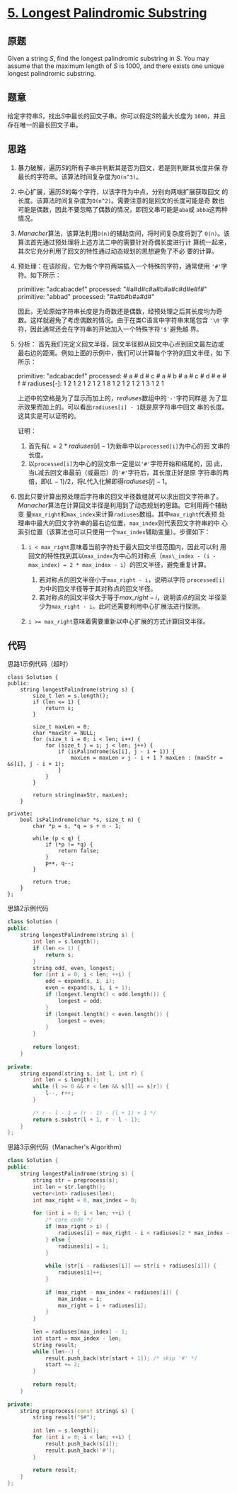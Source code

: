 [5. Longest Palindromic Substring](https://leetcode.com/problems/longest-palindromic-substring/)
==================================

原题
----

Given a string *S*, find the longest palindromic substring in *S*. You
may assume that the maximum length of *S* is 1000, and there exists
one unique longest palindromic substring.

题意
----

给定字符串*S*，找出*S*中最长的回文子串。你可以假定*S*的最大长度为
`1000`，并且存在唯一的最长回文子串。

思路
----

1. 暴力破解，遍历*S*的所有子串并判断其是否为回文，若是则判断其长度并保
   存最长的字符串。该算法时间复杂度为`O(n^3)`。
2. 中心扩展，遍历*S*的每个字符，以该字符为中点，分别向两端扩展获取回文
   的长度。该算法时间复杂度为`O(n^2)`。需要注意的是回文的长度可能是奇
   数也可能是偶数，因此不要忽略了偶数的情况，即回文串可能是`aba`或
   `abba`这两种情况。
3. *Manacher*算法，该算法利用`O(n)`的辅助空间，将时间复杂度将到了
   `O(n)`。该算法首先通过预处理将上述方法二中的需要针对奇偶长度进行计
   算统一起来，其次它充分利用了回文的特性通过动态规划的思想避免了不必
   要的计算。
   
1. 预处理：在该阶段，它为每个字符两端插入一个特殊的字符，通常使用
   `'#'`字符。如下所示：

	primitive: "adcabacdef"
	processed: "#a#d#c#a#b#a#c#d#e#f#"
	primitive: "abbad"
	processed: "#a#b#b#a#d#"
	
	因此，无论原始字符串长度是为奇数还是偶数，经预处理之后其长度均为奇
    数。这样就避免了考虑偶数的情况。由于在类C语言中字符串末尾包含
    `'\0'`字符，因此通常还会在字符串的开始加入一个特殊字符`'$'`避免越
    界。
	
2. 分析： 首先我们先定义回文半径，回文半径即从回文中心点到回文最左边或
   最右边的距离。例如上面的示例中，我们可以计算每个字符的回文半径，如
   下所示：

	primitive:  "adcabacdef"
	processed:  # a # d # c # a # b # a # c # d # e # f #
	radiuses[-]:   1 2 1 2 1 2 1 2 1 8 1 2 1 2 1 2 1 3 1 2 1
	
	上述中的空格是为了显示而加上的，*rediuses*数组中的`'-'`字符同样是
    为了显示效果而加上的。可以看出`radiuses[i] - 1`既是原字符串中回文
    串的长度。这其实是可以证明的。
	
	证明：
	1. 首先有$L=2 * radiuses[i] - 1$为新串中以`processed[i]`为中心的回
       文串的长度。
	2. 以`processed[i]`为中心的回文串一定是以`'#'`字符开始和结尾的，因
       此，当`L`减去回文串最前（或最后）的`'#'`字符后，其长度正好是原
       字符串的两倍，即$(L-1)/2$，将$L$代入化解即得$radiuses[i] - 1$。
	
3. 因此只要计算出预处理后字符串的回文半径数组就可以求出回文字符串了。
*Manacher*算法在计算回文半径是利用到了动态规划的思路。它利用两个辅助变
量`max_right`和`max_index`来计算`radiuses`数组。其中`max_right`代表预
处理串中最大的回文字符串的最右边位置，`max_index`则代表回文字符串的中
心索引位置（该算法也可以只使用一个`max_index`辅助变量）。步骤如下：

	1. `i < max_right`意味着当前字符处于最大回文半径范围内，因此可以利
       用回文的特性找到其以`max_index`为中心的对称点（`max\_index -
       (i - max_index) = 2 * max_index - i`）的回文半径，避免重复计算。
	   
       1. 若对称点的回文半径小于`max_right - i`，说明以字符
          `processed[i]`为中的回文半径等于其对称点的回文半径。
	   2. 若对称点的回文半径大于等于$max\_right - i$，说明该点的回文
           半径至少为`max_right - i`。此时还需要利用中心扩展法进行探测。
		   
	2. `i >= max_right`意味着需要重新以中心扩展的方式计算回文半径。

代码
----

思路1示例代码（超时）
```
class Solution {
public:
	string longestPalindrome(string s) {
		size_t len = s.length();
		if (len <= 1) {
			return s;
		}
		
		size_t maxLen = 0;
		char *maxStr = NULL;
		for (size_t i = 0; i < len; i++) {
			for (size_t j = i; j < len; j++) {
				if (isPalindrome(&s[i], j - i + 1)) {
					maxLen = maxLen > j - i + 1 ? maxLen : (maxStr = &s[i], j - i + 1);
				}
			}
		}
		
		return string(maxStr, maxLen);
	}
	
private:
	bool isPalindrome(char *s, size_t n) {
		char *p = s, *q = s + n - 1;
		
		while (p < q) {
			if (*p != *q) {
				return false;
			}
			p++, q--;
		}
		
		return true;
	}
};
```

思路2示例代码
```C++
class Solution {
public:
	string longestPalindrome(string s) {
		int len = s.length();
		if (len <= 1) {
			return s;
		}
		string odd, even, longest;
		for (int i = 0; i < len; ++i) {
			odd = expand(s, i, i);
			even = expand(s, i, i + 1);
			if (longest.length() < odd.length()) {
				longest = odd;
			}
			if (longest.length() < even.length()) {
				longest = even;
			}
		}
		
		return longest;
	}
	
private:
	string expand(string s, int l, int r) {
		int len = s.length();
		while (l >= 0 && r < len && s[l] == s[r]) {
			l--, r++;
		}
		
		/* r - l - 1 = (r - 1) - (l + 1) + 1 */
		return s.substr(l + 1, r - l - 1);
	}
};
```

思路3示例代码（Manacher's Algorithm）
```C++
class Solution {
public:
	string longestPalindrome(string s) {
		string str = preprocess(s);
		int len = str.length();		
		vector<int> radiuses(len);
		int max_right = 0, max_index = 0;
		
		for (int i = 0; i < len; ++i) {
			/* core code */
			if (max_right > i) {
				radiuses[i] = max_right - i < radiuses[2 * max_index - i] ? max_right - i : radiuses[2 * max_index - i];
   			} else {
				radiuses[i] = 1;
			}
			
			while (str[i - radiuses[i]] == str[i + radiuses[i]]) {
				radiuses[i]++;
			}
			
			if (max_right - max_index < radiuses[i]) {
				max_index = i;
				max_right = i + radiuses[i];
			}
		}
		
		len = radiuses[max_index] - 1;
		int start = max_index - len;
		string result;
		while (len--) {
			result.push_back(str[start + 1]); /* skip '#' */
			start += 2;
		}
		
		return result;
	}
	
private:
	string preprocess(const string& s) {
		string result("$#");
		
		int len = s.length();
		for (int i = 0; i < len; ++i) {
			result.push_back(s[i]);
			result.push_back('#');
		}
		
		return result;
	}
};
```
